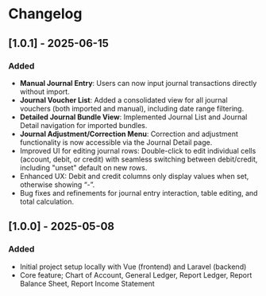 # Changelog

## [1.0.1] - 2025-06-15
### Added
- **Manual Journal Entry**: Users can now input journal transactions directly without import.
- **Journal Voucher List**: Added a consolidated view for all journal vouchers (both imported and manual), including date range filtering.
- **Detailed Journal Bundle View**: Implemented Journal List and Journal Detail navigation for imported bundles.
- **Journal Adjustment/Correction Menu**: Correction and adjustment functionality is now accessible via the Journal Detail page.
- Improved UI for editing journal rows: Double-click to edit individual cells (account, debit, or credit) with seamless switching between debit/credit, including "unset" default on new rows.
- Enhanced UX: Debit and credit columns only display values when set, otherwise showing “-”.
- Bug fixes and refinements for journal entry interaction, table editing, and total calculation.

## [1.0.0] - 2025-05-08
### Added
- Initial project setup locally with Vue (frontend) and Laravel (backend)
- Core feature; Chart of Account, General Ledger, Report Ledger, Report Balance Sheet, Report Income Statement

